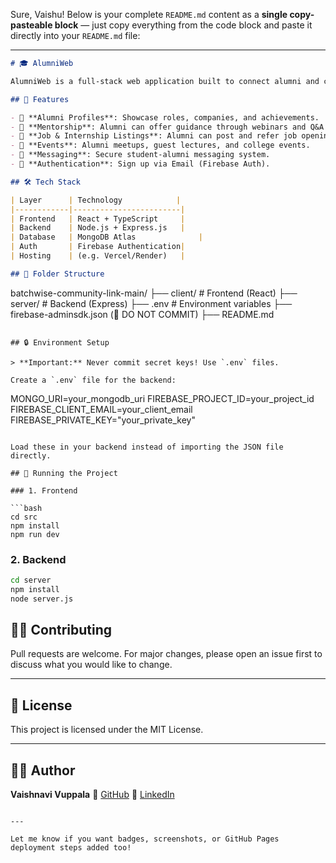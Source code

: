 Sure, Vaishu! Below is your complete `README.md` content as a **single copy-pasteable block** — just copy everything from the code block and paste it directly into your `README.md` file:

---

```markdown
# 🎓 AlumniWeb

AlumniWeb is a full-stack web application built to connect alumni and current students, fostering career guidance, mentorship, and professional networking.

## 🚀 Features

- 👤 **Alumni Profiles**: Showcase roles, companies, and achievements.
- 🤝 **Mentorship**: Alumni can offer guidance through webinars and Q&A sessions.
- 💼 **Job & Internship Listings**: Alumni can post and refer job openings.
- 📅 **Events**: Alumni meetups, guest lectures, and college events.
- 💬 **Messaging**: Secure student-alumni messaging system.
- 🔐 **Authentication**: Sign up via Email (Firebase Auth).

## 🛠 Tech Stack

| Layer      | Technology            |
|------------|------------------------|
| Frontend   | React + TypeScript     |
| Backend    | Node.js + Express.js   |
| Database   | MongoDB Atlas              |
| Auth       | Firebase Authentication|
| Hosting    | (e.g. Vercel/Render)   |

## 📂 Folder Structure

```

batchwise-community-link-main/
├── client/                # Frontend (React)
├── server/                # Backend (Express)
├── .env                  # Environment variables
├── firebase-adminsdk.json (🚫 DO NOT COMMIT)
├── README.md

```

## 🔒 Environment Setup

> **Important:** Never commit secret keys! Use `.env` files.

Create a `.env` file for the backend:

```

MONGO\_URI=your\_mongodb\_uri
FIREBASE\_PROJECT\_ID=your\_project\_id
FIREBASE\_CLIENT\_EMAIL=your\_client\_email
FIREBASE\_PRIVATE\_KEY="your\_private\_key"

````

Load these in your backend instead of importing the JSON file directly.

## 🧪 Running the Project

### 1. Frontend

```bash
cd src
npm install
npm run dev
````

### 2. Backend

```bash
cd server
npm install
node server.js
```

## 👩‍💻 Contributing

Pull requests are welcome. For major changes, please open an issue first to discuss what you would like to change.

---

## 📄 License

This project is licensed under the MIT License.

---

## 🙋‍♀️ Author

**Vaishnavi Vuppala**
🔗 [GitHub](https://github.com/22FE1A6146)
🔗 [LinkedIn](https://www.linkedin.com/in/vaishnavi-vuppala-54a801304)

```

---

Let me know if you want badges, screenshots, or GitHub Pages deployment steps added too!
```

 
 
